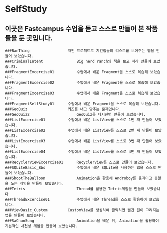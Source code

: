 # SelfStudy
## 이곳은 Fastcampus 수업을 듣고 스스로 만들어 본 작품들을 둔 곳입니다.

	###BanThing					개인 프로젝트로 치킨집들의 리스트를 보여주는 앱을 만들어 보았습니다.
 	###CriminalIntent 				Big nerd ranch의 책을 보고 따라 만들어 보았습니다.
	###FragmentExcercise01			수업에서 배운 Fragment을 스스로 복습해 보았습니다.
	###FragmentExcercise02			수업에서 배운 Fragment을 스스로 복습해 보았습니다.
	###FragmentExcercise03			수업에서 배운 Fragment을 스스로 복습해 보았습니다.
	###FragmentSelfStudy01 		수업에서 배운 Fragment을 스스로 복습해 보았습니다.
	###GeoQuiz 					퀴즈를 내고 맞추는 문제입니다.
	###GeoQuiz2 					GeoQuiz를 다시한번 만들어 보았습니다.
	###ListExcercise01 			수업에서 배운 ListView를 스스로 1번 째 만들어 보았습니다.
	###ListExcercise02 			수업에서 배운 ListView를 스스로 2번 째 만들어 보았습니다.
	###ListExcercise03 			수업에서 배운 ListView를 스스로 3번 째 만들어 보았습니다.
	###ListExcercise04 			수업에서 배운 ListView를 스스로 4번 째 만들어 보았습니다.
	###RecyclerViewExcercise01		RecyclerView를 스스로 만들어 보았습니다.
	###SQLiteBasic_Bbs				수업에서 배운 SQLite을 사용하는 앱을 스스로 만들어 보았습니다.
	###ShootTheBalloon				Animation을 활용해 Androboy를 움직이고 총알을 쏘는 게임을 만들어 보았습니다.
	###Tetris						Thread를 활용한 Tetris게임을 만들어 보았습니다
	###ThreadExcercise01			수업에서 배운 Thread를 스스로 활용하여 보았습니다.
	###ViewBasic_Custom			CustomView를 생성하여 클릭하면 빨간 원이 그려지는 앱을 만들어 보았습니다.
	###SaChunSung 					Animation을 배운 뒤, Animation을 활용하여 기본적인 사천성 게임을 만들어 보았습니다.
